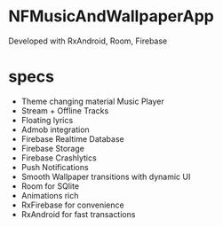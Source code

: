 # NFMusicAndWallpaperApp
Developed with RxAndroid, Room, Firebase

# specs
- Theme changing material Music Player 
- Stream + Offline Tracks
- Floating lyrics
- Admob integration
- Firebase Realtime Database
- Firebase Storage
- Firebase Crashlytics
- Push Notifications
- Smooth Wallpaper transitions with dynamic UI
- Room for SQlite
- Animations rich
- RxFirebase for convenience
- RxAndroid for fast transactions

